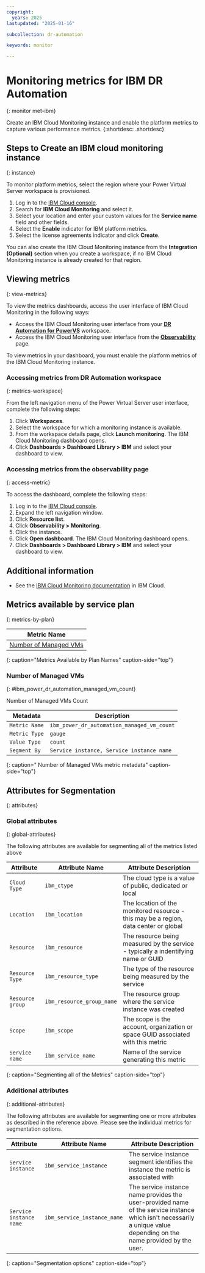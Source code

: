 ```yaml
---
copyright:
  years: 2025
lastupdated: "2025-01-16"

subcollection: dr-automation

keywords: monitor

---
```


# Monitoring metrics for IBM DR Automation
{: monitor met-ibm}

Create an IBM Cloud Monitoring instance and enable the platform metrics to capture various performance metrics.
{:shortdesc: .shortdesc}

## Steps to Create an IBM cloud monitoring instance
{: instance}

To monitor platform metrics, select the region where your Power Virtual Server workspace is provisioned.

1. Log in to the [IBM Cloud console](https://cloud.ibm.com/).
2. Search for **IBM Cloud Monitoring** and select it.
3. Select your location and enter your custom values for the **Service name** field and other fields.
4. Select the **Enable** indicator for IBM platform metrics.
5. Select the license agreements indicator and click **Create**.

You can also create the IBM Cloud Monitoring instance from the **Integration (Optional)** section when you create a workspace, if no IBM Cloud Monitoring instance is already created for that region.

## Viewing metrics
{: view-metrics}

To view the metrics dashboards, access the user interface of IBM Cloud Monitoring in the following ways:

- Access the IBM Cloud Monitoring user interface from your [**DR Automation for PowerVS**](#accessing-metrics-from-dr-automation-workspace) workspace.
- Access the IBM Cloud Monitoring user interface from the [**Observability**](#accessing-metrics-from-the-observability-page) page.

To view metrics in your dashboard, you must enable the platform metrics of the IBM Cloud Monitoring instance.

### Accessing metrics from DR Automation workspace
{: metrics-workspace}

From the left navigation menu of the Power Virtual Server user interface, complete the following steps:

1. Click **Workspaces**.
2. Select the workspace for which a monitoring instance is available.
3. From the workspace details page, click **Launch monitoring**. The IBM Cloud Monitoring dashboard opens.
4. Click **Dashboards > Dashboard Library > IBM** and select your dashboard to view.

### Accessing metrics from the observability page
{: access-metric}

To access the dashboard, complete the following steps:

1. Log in to the [IBM Cloud console](https://cloud.ibm.com/login).
2. Expand the left navigation window.
3. Click **Resource list**.
4. Click **Observability > Monitoring**.
5. Click the instance.
6. Click **Open dashboard**. The IBM Cloud Monitoring dashboard opens.
7. Click **Dashboards > Dashboard Library > IBM** and select your dashboard to view.

## Additional information

- See the [IBM Cloud Monitoring documentation](https://cloud.ibm.com/docs/monitoring) in IBM Cloud.


## Metrics available by service plan
{: metrics-by-plan}

| Metric Name |
|-----------|
| [Number of Managed VMs](#ibm_power_dr_automation_managed_vm_count) | 
{: caption="Metrics Available by Plan Names" caption-side="top"}

### Number of Managed VMs
{: #ibm_power_dr_automation_managed_vm_count}

Number of Managed VMs Count

| Metadata | Description |
|----------|-------------|
| `Metric Name` | `ibm_power_dr_automation_managed_vm_count`|
| `Metric Type` | `gauge` |
| `Value Type`  | `count` |
| `Segment By` | `Service instance, Service instance name` |
{: caption=" Number of Managed VMs metric metadata" caption-side="top"}

## Attributes for Segmentation
{: attributes}

### Global attributes

{: global-attributes}

The following attributes are available for segmenting all of the metrics listed above

| Attribute | Attribute Name | Attribute Description |
|-----------|----------------|-----------------------|
| `Cloud Type` | `ibm_ctype` | The cloud type is a value of public, dedicated or local |
| `Location` | `ibm_location` | The location of the monitored resource - this may be a region, data center or global |
| `Resource` | `ibm_resource` | The resource being measured by the service - typically a indentifying name or GUID |
| `Resource Type` | `ibm_resource_type` | The type of the resource being measured by the service |
| `Resource group` | `ibm_resource_group_name` | The resource group where the service instance was created |
| `Scope` | `ibm_scope` | The scope is the account, organization or space GUID associated with this metric |
| `Service name` | `ibm_service_name` | Name of the service generating this metric |
{: caption="Segmenting all of the Metrics" caption-side="top"}

### Additional attributes

{: additional-attributes}

The following attributes are available for segmenting one or more attributes as described in the reference above.  Please see the individual metrics for segmentation options.

| Attribute | Attribute Name | Attribute Description |
|-----------|----------------|-----------------------|
| `Service instance` | `ibm_service_instance` | The service instance segment identifies the instance the metric is associated with |
| `Service instance name` | `ibm_service_instance_name` | The service instance name provides the user-provided name of the service instance which isn't necessarily a unique value depending on the name provided by the user. |
{: caption="Segmentation options" caption-side="top"}
